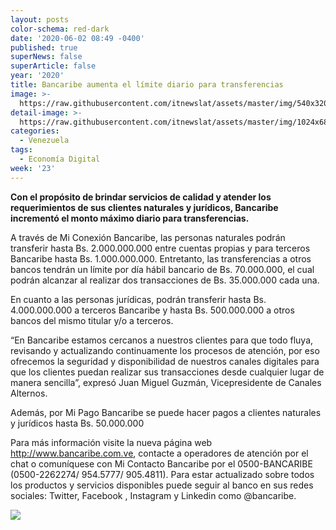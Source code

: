 ```yaml
---
layout: posts
color-schema: red-dark
date: '2020-06-02 08:49 -0400'
published: true
superNews: false
superArticle: false
year: '2020'
title: Bancaribe aumenta el límite diario para transferencias
image: >-
  https://raw.githubusercontent.com/itnewslat/assets/master/img/540x320/Bancaribe-p.jpg
detail-image: >-
  https://raw.githubusercontent.com/itnewslat/assets/master/img/1024x680/Bancaribe-g.jpg
categories:
  - Venezuela
tags:
  - Economía Digital
week: '23'
---
```

**Con el propósito de brindar servicios de calidad y atender los requerimientos de sus clientes naturales y jurídicos, Bancaribe incrementó el monto máximo diario para transferencias.**

A través de Mi Conexión Bancaribe, las personas naturales podrán transferir hasta Bs. 2.000.000.000 entre cuentas propias y para terceros Bancaribe hasta Bs. 1.000.000.000. Entretanto, las transferencias a otros bancos tendrán un límite por día hábil bancario de Bs. 70.000.000, el cual podrán alcanzar al realizar dos transacciones de Bs. 35.000.000 cada una.

En cuanto a las personas jurídicas, podrán transferir hasta Bs. 4.000.000.000 a terceros Bancaribe y hasta Bs. 500.000.000 a otros bancos del mismo titular y/o a terceros.

“En Bancaribe estamos cercanos a nuestros clientes para que todo fluya, revisando y actualizando continuamente los procesos de atención, por eso ofrecemos la seguridad y disponibilidad de nuestros canales digitales para que los clientes puedan realizar sus transacciones desde cualquier lugar de manera sencilla”, expresó Juan Miguel Guzmán, Vicepresidente de Canales Alternos.

Además, por Mi Pago Bancaribe se puede hacer pagos a clientes naturales y jurídicos hasta Bs. 50.000.000

Para más información visite la nueva página web http://www.bancaribe.com.ve, contacte a operadores de atención por el chat o comuníquese con Mi Contacto Bancaribe por el 0500-BANCARIBE (0500-2262274/ 954.5777/ 905.4811). Para estar actualizado sobre todos los productos y servicios disponibles puede seguir al banco en sus redes sociales: Twitter, Facebook , Instagram y Linkedin como @bancaribe.

<img src="https://tracker.metricool.com/c3po.jpg?hash=56f88a41e39ab42c063cc51676587a04"/>